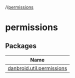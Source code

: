 //[permissions](index.md)

# permissions

## Packages

| Name |
|---|
| [danbroid.util.permissions](permissions/danbroid.util.permissions/index.md) |
